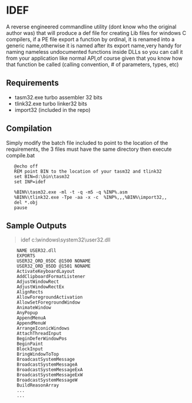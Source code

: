 IDEF
====

A reverse engineered commandline utility (dont know who the original author was) that will produce a def file for creating Lib files for windows C compilers, if a PE file export a function by ordinal, it is renamed into a generic name,otherwise it is named after its export name,very handy for naming nameless undocumented functions inside DLLs so you can call it from your application like normal API,of course given that you know how that function be called (calling convention, # of parameters, types, etc)


Requirements
------------

 - tasm32.exe turbo assembler 32 bits
 - tlink32.exe turbo linker32 bits
 - import32 (included in the repo)

Compilation
-------
 Simply modify the batch file included to point to the location of the requirements, the 3 files must have the same directory
 then execute compile.bat

 ```
	@echo off
	REM point BIN to the location of your tasm32 and tlink32
	set BIN=d:\bin\tasm32
	set INP=idef

	%BIN%\tasm32.exe -ml -t -q -m5 -q %INP%.asm
	%BIN%\tlink32.exe -Tpe -aa -x -c  %INP%,,,%BIN%\import32,,
	del *.obj
	pause

 ```

Sample Outputs
-------

>idef c:\windows\system32\user32.dll
```
	NAME USER32.dll
	EXPORTS
	USER32_ORD_05DC @1500 NONAME
	USER32_ORD_05DD @1501 NONAME
	ActivateKeyboardLayout
	AddClipboardFormatListener
	AdjustWindowRect
	AdjustWindowRectEx
	AlignRects
	AllowForegroundActivation
	AllowSetForegroundWindow
	AnimateWindow
	AnyPopup
	AppendMenuA
	AppendMenuW
	ArrangeIconicWindows
	AttachThreadInput
	BeginDeferWindowPos
	BeginPaint
	BlockInput
	BringWindowToTop
	BroadcastSystemMessage
	BroadcastSystemMessageA
	BroadcastSystemMessageExA
	BroadcastSystemMessageExW
	BroadcastSystemMessageW
	BuildReasonArray
	...
	...
```
